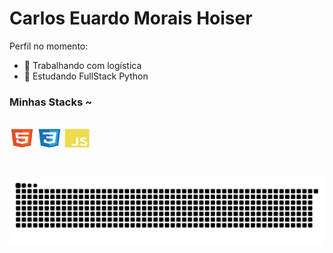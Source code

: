 # Carlos Euardo Morais Hoiser

Perfil no momento:
- 🔭 Trabalhando com logística
- 🌱 Estudando FullStack Python

<h3 align="left">Minhas Stacks ~</h3>
<div style="display: inline_block"><br>
  <img align="center" alt="Cadu-HTML" height="30" width="40" src="https://raw.githubusercontent.com/devicons/devicon/master/icons/html5/html5-original.svg">
  <img align="center" alt="Cadu-CSS" height="30" width="40" src="https://raw.githubusercontent.com/devicons/devicon/master/icons/css3/css3-original.svg">
  <img align="center" alt="Cadu-Js" height="30" width="40" src="https://raw.githubusercontent.com/devicons/devicon/master/icons/javascript/javascript-plain.svg">
</div>
<br>

##

<picture align="center">
  <source media="(prefers-color-scheme: dark)" srcset="https://raw.githubusercontent.com/msdohko/msdohko/output/github-contribution-grid-snake-dark.svg">
  <source media="(prefers-color-scheme: light)" srcset="https://raw.githubusercontent.com/msdohko/msdohko/output/github-contribution-grid-snake-dark.svg">
  <img align="center" alt="github contribution grid snake animation" src="https://raw.githubusercontent.com/msdohko/msdohko/output/github-contribution-grid-snake.svg">
</picture>
<br><br>
